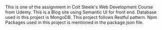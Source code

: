 This is one of the assignment in Colt Steele's Web Development Course
from Udemy.
This is a Blog site using Semantic UI for front end.
Database used in this project is MongoDB.
This project follows Restful pattern.
Npm Packages used in this project is mentioned in the package.json file.
